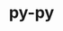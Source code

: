 ---
title: "py-py"
layout: cache
categories: [package, develop]
meta: {"compilers": ["gcc@=11.4.0", "oneapi@=2024.2.1"], "num_specs": 24, "num_specs_by_stack": {"e4s": 8, "e4s-neoverse-v2": 8, "e4s-oneapi": 8, "root": 24}, "oss": ["ubuntu22.04"], "platforms": ["linux"], "stacks": ["e4s", "e4s-neoverse-v2", "e4s-oneapi", "root"], "targets": ["neoverse_v2", "x86_64_v3"], "versions": ["1.11.0"]}
spec_details: [{"compiler": "gcc@=11.4.0", "hash": "3exuhhljdyqb7fk4q3cesaiwzg33altf", "os": "ubuntu22.04", "platform": "linux", "size": "-", "stacks": ["e4s-neoverse-v2", "root"], "target": "neoverse_v2", "variants": ["build_system=python_pip"], "versions": ["1.11.0"]}, {"compiler": "oneapi@=2024.2.1", "hash": "3lurjpim3kplvupf2s34if2dxvs6b55c", "os": "ubuntu22.04", "platform": "linux", "size": "-", "stacks": ["e4s-oneapi", "root"], "target": "x86_64_v3", "variants": ["build_system=python_pip"], "versions": ["1.11.0"]}, {"compiler": "gcc@=11.4.0", "hash": "4ezeto7qrsnywdozfahj5tx2fpz5qqpn", "os": "ubuntu22.04", "platform": "linux", "size": "-", "stacks": ["e4s-neoverse-v2", "root"], "target": "neoverse_v2", "variants": ["build_system=python_pip"], "versions": ["1.11.0"]}, {"compiler": "gcc@=11.4.0", "hash": "7b7igzitnx4ks4ljgappkcnla52rdyxl", "os": "ubuntu22.04", "platform": "linux", "size": "-", "stacks": ["e4s", "root"], "target": "x86_64_v3", "variants": ["build_system=python_pip"], "versions": ["1.11.0"]}, {"compiler": "gcc@=11.4.0", "hash": "7qa3q25623gownen6bpcwd42pvrt22fk", "os": "ubuntu22.04", "platform": "linux", "size": "-", "stacks": ["e4s-neoverse-v2", "root"], "target": "neoverse_v2", "variants": ["build_system=python_pip"], "versions": ["1.11.0"]}, {"compiler": "gcc@=11.4.0", "hash": "a5tzdlqdlh4ao2we3463aoizbdmcmzcp", "os": "ubuntu22.04", "platform": "linux", "size": "-", "stacks": ["e4s", "root"], "target": "x86_64_v3", "variants": ["build_system=python_pip"], "versions": ["1.11.0"]}, {"compiler": "gcc@=11.4.0", "hash": "bbe2vi6au2jaznx43dszkoo3hbqzmh5q", "os": "ubuntu22.04", "platform": "linux", "size": "-", "stacks": ["e4s", "root"], "target": "x86_64_v3", "variants": ["build_system=python_pip"], "versions": ["1.11.0"]}, {"compiler": "gcc@=11.4.0", "hash": "bsmckhxgppjr4hjzojlyinyl4jbwqqvz", "os": "ubuntu22.04", "platform": "linux", "size": "-", "stacks": ["e4s-neoverse-v2", "root"], "target": "neoverse_v2", "variants": ["build_system=python_pip"], "versions": ["1.11.0"]}, {"compiler": "gcc@=11.4.0", "hash": "c7v5hwdrpadalky26kszo3kkx627lh7c", "os": "ubuntu22.04", "platform": "linux", "size": "-", "stacks": ["e4s", "root"], "target": "x86_64_v3", "variants": ["build_system=python_pip"], "versions": ["1.11.0"]}, {"compiler": "gcc@=11.4.0", "hash": "dltjfd6wv5htbw3ngddmppml2f47voie", "os": "ubuntu22.04", "platform": "linux", "size": "-", "stacks": ["e4s", "root"], "target": "x86_64_v3", "variants": ["build_system=python_pip"], "versions": ["1.11.0"]}, {"compiler": "gcc@=11.4.0", "hash": "fmdtdkbzihcigzxuvupc4gxwwxp4uqqy", "os": "ubuntu22.04", "platform": "linux", "size": "-", "stacks": ["e4s", "root"], "target": "x86_64_v3", "variants": ["build_system=python_pip"], "versions": ["1.11.0"]}, {"compiler": "oneapi@=2024.2.1", "hash": "gowvl5dynpvxk4wg2flixgtev2tngwkl", "os": "ubuntu22.04", "platform": "linux", "size": "-", "stacks": ["e4s-oneapi", "root"], "target": "x86_64_v3", "variants": ["build_system=python_pip"], "versions": ["1.11.0"]}, {"compiler": "oneapi@=2024.2.1", "hash": "gqwpoafxk6xiphbczixbh4vbg3vtrxiz", "os": "ubuntu22.04", "platform": "linux", "size": "-", "stacks": ["e4s-oneapi", "root"], "target": "x86_64_v3", "variants": ["build_system=python_pip"], "versions": ["1.11.0"]}, {"compiler": "gcc@=11.4.0", "hash": "gsrsjfzl2sufovmzrqytv7re2hlrafuk", "os": "ubuntu22.04", "platform": "linux", "size": "-", "stacks": ["e4s-neoverse-v2", "root"], "target": "neoverse_v2", "variants": ["build_system=python_pip"], "versions": ["1.11.0"]}, {"compiler": "oneapi@=2024.2.1", "hash": "iqptrr7duskc45dkjk6xws3hhsciajci", "os": "ubuntu22.04", "platform": "linux", "size": "-", "stacks": ["e4s-oneapi", "root"], "target": "x86_64_v3", "variants": ["build_system=python_pip"], "versions": ["1.11.0"]}, {"compiler": "gcc@=11.4.0", "hash": "mwgpzbcn3rj5ydyqkbml6lrups3lnzvv", "os": "ubuntu22.04", "platform": "linux", "size": "-", "stacks": ["e4s", "root"], "target": "x86_64_v3", "variants": ["build_system=python_pip"], "versions": ["1.11.0"]}, {"compiler": "gcc@=11.4.0", "hash": "n3i5fp7nzbd2w5mobjxiph3ges2kfegm", "os": "ubuntu22.04", "platform": "linux", "size": "-", "stacks": ["e4s", "root"], "target": "x86_64_v3", "variants": ["build_system=python_pip"], "versions": ["1.11.0"]}, {"compiler": "oneapi@=2024.2.1", "hash": "rnde2426dpyxdb4cemvvjhbips5p4lz3", "os": "ubuntu22.04", "platform": "linux", "size": "-", "stacks": ["e4s-oneapi", "root"], "target": "x86_64_v3", "variants": ["build_system=python_pip"], "versions": ["1.11.0"]}, {"compiler": "oneapi@=2024.2.1", "hash": "rnettqqog7gdkflke5cjzu6e7jyqodzi", "os": "ubuntu22.04", "platform": "linux", "size": "-", "stacks": ["e4s-oneapi", "root"], "target": "x86_64_v3", "variants": ["build_system=python_pip"], "versions": ["1.11.0"]}, {"compiler": "oneapi@=2024.2.1", "hash": "u25t4vqyiqe3spbmtx4ebe7rxcjftzpe", "os": "ubuntu22.04", "platform": "linux", "size": "-", "stacks": ["e4s-oneapi", "root"], "target": "x86_64_v3", "variants": ["build_system=python_pip"], "versions": ["1.11.0"]}, {"compiler": "oneapi@=2024.2.1", "hash": "vh5r6656v2y7py7ubbhnqeilz5rpmx37", "os": "ubuntu22.04", "platform": "linux", "size": "-", "stacks": ["e4s-oneapi", "root"], "target": "x86_64_v3", "variants": ["build_system=python_pip"], "versions": ["1.11.0"]}, {"compiler": "gcc@=11.4.0", "hash": "voco3uo66zwfglynygnkt65ijgjx3xdy", "os": "ubuntu22.04", "platform": "linux", "size": "-", "stacks": ["e4s-neoverse-v2", "root"], "target": "neoverse_v2", "variants": ["build_system=python_pip"], "versions": ["1.11.0"]}, {"compiler": "gcc@=11.4.0", "hash": "xatcvi3a3p2xw6nlscabcvh5mczrbprh", "os": "ubuntu22.04", "platform": "linux", "size": "-", "stacks": ["e4s-neoverse-v2", "root"], "target": "neoverse_v2", "variants": ["build_system=python_pip"], "versions": ["1.11.0"]}, {"compiler": "gcc@=11.4.0", "hash": "xihhibs7m2kakr2cje7d46mtqltzyh4s", "os": "ubuntu22.04", "platform": "linux", "size": "-", "stacks": ["e4s-neoverse-v2", "root"], "target": "neoverse_v2", "variants": ["build_system=python_pip"], "versions": ["1.11.0"]}]
---